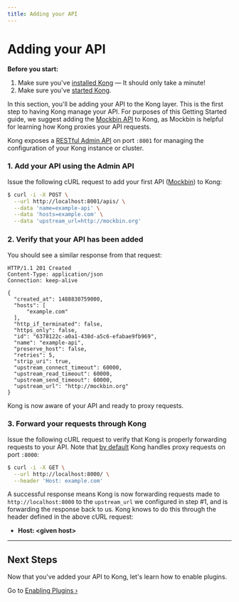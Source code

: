 ```yaml
---
title: Adding your API
---
```


# Adding your API

<div class="alert alert-warning">
  <strong>Before you start:</strong>
  <ol>
    <li>Make sure you've <a href="/install/">installed Kong</a> &mdash; It should only take a minute!</li>
    <li>Make sure you've <a href="/docs/{{page.kong_version}}/getting-started/quickstart">started Kong</a>.</li>
  </ol>
</div>

In this section, you'll be adding your API to the Kong layer. This is the first
step to having Kong manage your API. For purposes of this Getting Started
guide, we suggest adding the [Mockbin API][mockbin] to Kong, as Mockbin is
helpful for learning how Kong proxies your API requests.

Kong exposes a [RESTful Admin API][API] on port `:8001` for managing the
configuration of your Kong instance or cluster.

### 1. Add your API using the Admin API

Issue the following cURL request to add your first API ([Mockbin][mockbin])
to Kong:

```bash
$ curl -i -X POST \
  --url http://localhost:8001/apis/ \
  --data 'name=example-api' \
  --data 'hosts=example.com' \
  --data 'upstream_url=http://mockbin.org'
```

### 2. Verify that your API has been added

You should see a similar response from that request:

```http
HTTP/1.1 201 Created
Content-Type: application/json
Connection: keep-alive

{
  "created_at": 1488830759000,
  "hosts": [
      "example.com"
  ],
  "http_if_terminated": false,
  "https_only": false,
  "id": "6378122c-a0a1-438d-a5c6-efabae9fb969",
  "name": "example-api",
  "preserve_host": false,
  "retries": 5,
  "strip_uri": true,
  "upstream_connect_timeout": 60000,
  "upstream_read_timeout": 60000,
  "upstream_send_timeout": 60000,
  "upstream_url": "http://mockbin.org"
}
```

Kong is now aware of your API and ready to proxy requests.

### 3. Forward your requests through Kong

Issue the following cURL request to verify that Kong is properly forwarding
requests to your API. Note that [by default][proxy-port] Kong handles proxy
requests on port `:8000`:

```bash
$ curl -i -X GET \
  --url http://localhost:8000/ \
  --header 'Host: example.com'
```

A successful response means Kong is now forwarding requests made to
`http://localhost:8000` to the `upstream_url` we configured in step #1,
and is forwarding the response back to us. Kong knows to do this through
the header defined in the above cURL request:

<ul>
  <li><strong>Host: &lt;given host></strong></li>
</ul>

<hr>

## Next Steps

Now that you've added your API to Kong, let's learn how to enable plugins.

Go to [Enabling Plugins &rsaquo;][enabling-plugins]

[API]: /docs/{{page.kong_version}}/admin-api
[enabling-plugins]: /docs/{{page.kong_version}}/getting-started/enabling-plugins
[proxy-port]: /docs/{{page.kong_version}}/configuration/#nginx-section
[mockbin]: https://mockbin.com/
